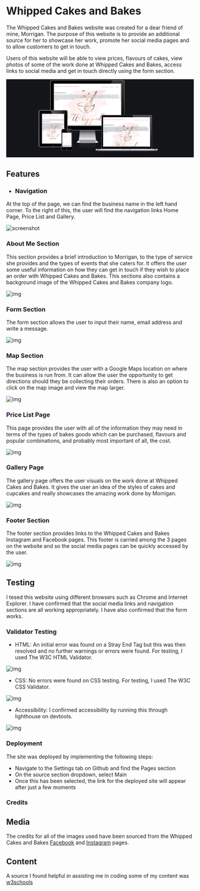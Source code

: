 # Whipped Cakes and Bakes

The Whipped Cakes and Bakes website was created for a dear friend of mine, Morrigan. The purpose of this website is to provide an additional source for her to showcase her work, promote her social media pages and to allow customers to get in touch.

Users of this website will be able to view prices, flavours of cakes, view photos of some of the work done at Whipped Cakes and Bakes, access links to social media and get in touch directly using the form section.

![img](assets/image/Whipped_responsive.PNG)


## Features

- ### Navigation
At the top of the page, we can find the business name in the left hand corner. To the right of this, the user will find the navigation links Home Page, Price List and Gallery.

![screenshot](.)
### About Me Section
This section provides a brief introduction to Morrigan, to the type of service she provides and the types of events that she caters for. It offers the user some useful information on how they can get in touch if they wish to place an order with Whipped Cakes and Bakes. This sections also contains a background image of the Whipped Cakes and Bakes company logo.

![img](../LeahClo-Project-One/assets/image/About-Me.PNG)

### Form Section
The form section allows the user to input their name, email address and write a message.

![img](../LeahClo-Project-One/assets/image/Form.PNG)

### Map Section
The map section provides the user with a Google Maps location on where the business is run from. It can allow the user the opportunity to get directions should they be collecting their orders. There is also an option to click on the map image and view the map larger.

![img](../LeahClo-Project-One/assets/image/Map.PNG)

### Price List Page

This page provides the user with all of the information they may need in terms of the types of bakes goods which can be purchased, flavours and popular combinations, and probably most important of all, the cost.

![img](../LeahClo-Project-One/assets/image/Pricelist.PNG)

### Gallery Page

The gallery page offers the user visuals on the work done at Whipped Cakes and Bakes. It gives the user an idea of the styles of cakes and cupcakes and really showcases the amazing work done by Morrigan.

![img](../LeahClo-Project-One/assets/image/Gallery.PNG)

### Footer Section

The footer section provides links to the Whipped Cakes and Bakes Instagram and Facebook pages. This footer is carried among the 3 pages on the website and so the social media pages can be quickly accessed by the user.

![img](../LeahClo-Project-One/assets/image/Footer.PNG)

## Testing

I tesed this website using different browsers such as Chrome and Internet Explorer. I have confirmed that the social media links and navigation sections are all working appropriately. I have also confirmed that the form works.

### Validator Testing

- HTML: An initial error was found on a Stray End Tag but this was then resolved and no further warnings or errors were found. For testing, I used The W3C HTML Validator.

![img](../LeahClo-Project-One/assets/image/HTML%20no%20errors.PNG)

- CSS: No errors were found on CSS testing. For testing, I used The W3C CSS Validator.

![img](../LeahClo-Project-One/assets/image/CSS%20Errors.PNG)

- Accessibility: I confirmed accessibility by running this through lighthouse on devtools.

![img](../LeahClo-Project-One/assets/image/Accessibility.PNG)

### Deployment

The site was deployed by implementing the following steps: 

- Navigate to the Settings tab on Github and find the Pages section
- On the source section dropdown, select Main
- Once this has been selected, the link for the deployed site will appear after just a few moments

### Credits

## Media

The credits for all of the images used have been sourced from the Whipped Cakes and Bakes [Facebook](https://www.facebook.com/Whippedcakesandbakes1/) and [Instagram](https://instaram.com/whipped_cakesandbakes/) pages.

## Content

A source I found helpful in assisting me in coding some of my content was [w3schools](https://www.w3schools.com/html/html_examples.asp)

